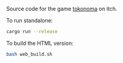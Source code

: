 Source code for the game [tokonoma](https://cancrizans.itch.io/tokonoma) on itch.

To run standalone:

```bash
cargo run --release
```

To build the HTML version:

```bash
bash web_build.sh
```